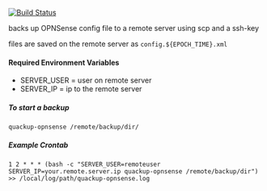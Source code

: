 [![Build Status](https://travis-ci.com/mike-seagull/quackup-opnsense.svg?branch=master)](https://travis-ci.com/mike-seagull/quackup-opnsense)

<p>backs up OPNSense config file to a remote server using scp and a ssh-key<p/>
<p>files are saved on the remote server as <code>config.${EPOCH_TIME}.xml</code></p>
<h4>Required Environment Variables</h4>

* SERVER_USER = user on remote server
* SERVER_IP = ip to the remote server

<h5>To start a backup</h5>
<code>quackup-opnsense /remote/backup/dir/</code>
<h5>Example Crontab</h5>
<code>1 2 * * * (bash -c "SERVER_USER=remoteuser SERVER_IP=your.remote.server.ip quackup-opnsense /remote/backup/dir") >> /local/log/path/quackup-opnsense.log</code>
